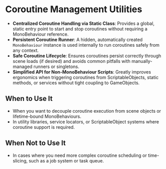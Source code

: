 # Coroutine Management Utilities

- **Centralized Coroutine Handling via Static Class**: Provides a global, static entry point to start and stop coroutines without requiring a MonoBehaviour reference.
- **Persistent Coroutine Runner**: A hidden, automatically created `MonoBehaviour` instance is used internally to run coroutines safely from any context.
- **Safe Coroutine Lifecycle**: Ensures coroutines persist correctly through scene loads (if desired) and avoids common pitfalls with manually-managed runners or singletons.
- **Simplified API for Non-MonoBehaviour Scripts**: Greatly improves ergonomics when triggering coroutines from ScriptableObjects, static methods, or services without tight coupling to GameObjects.

## When to Use It

- When you want to decouple coroutine execution from scene objects or lifetime-bound MonoBehaviours.
- In utility libraries, service locators, or ScriptableObject systems where coroutine support is required.

## When Not to Use It

- In cases where you need more complex coroutine scheduling or time-slicing, such as a job system or task queue.